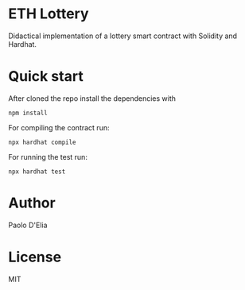 # ETH Lottery

Didactical implementation of a lottery smart contract with Solidity and Hardhat.

# Quick start 

After cloned the repo install the dependencies with 
    
    npm install

For compiling the contract run:

    npx hardhat compile

For running the test run:

    npx hardhat test

# Author 

Paolo D'Elia

# License 

MIT

